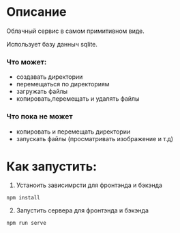 # Описание
Облачный сервис в самом примитивном виде.

Использует базу данныч sqlite.


### Что может:
* создавать директории
* перемещаться по директориям
* загружать файлы
* копировать,перемещать и удалять файлы

### Что пока не может
* копировать и перемещать директории
* запускать файлы (просматривать изображение и т.д)


# Как запустить:
1. Устаноить зависимрсти для фронтэнда и бэкэнда
```
npm install
```
2. Запустить сервера для фронтэнда и бэкэнда
```
npm run serve
```
